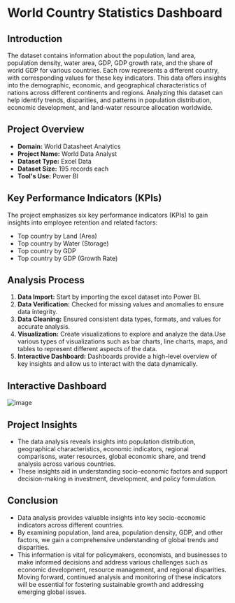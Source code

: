 # World Country Statistics Dashboard

## Introduction
The dataset contains information about the population, land area, population density, water area, GDP, GDP growth rate, and the share of world GDP for various countries. Each row represents a different country, with corresponding values for these key indicators. This data offers insights into the demographic, economic, and geographical characteristics of nations across different continents and regions. Analyzing this dataset can help identify trends, disparities, and patterns in population distribution, economic development, and land-water resource allocation worldwide.

## Project Overview
- **Domain:** World Datasheet Analytics
- **Project Name:** World Data Analyst
- **Dataset Type:** Excel Data
- **Dataset Size:** 195 records each
- **Tool's Use:** Power BI

## Key Performance Indicators (KPIs)
The project emphasizes six key performance indicators (KPIs) to gain insights into employee retention and related factors:

- Top country by Land (Area)
- Top country by Water (Storage)
- Top country by GDP
- Top country by GDP (Growth Rate)


## Analysis Process

1. **Data Import:** Start by importing the excel dataset into Power BI.
1. **Data Verification:** Checked for missing values and anomalies to ensure data integrity.
2. **Data Cleaning:** Ensured consistent data types, formats, and values for accurate analysis.
3. **Visualization:** Create visualizations to explore and analyze the data.Use various types of visualizations such as bar charts, line charts, maps, and tables to represent different aspects of the data.
4. **Interactive Dashboard:** Dashboards provide a high-level overview of key insights and allow us to interact with the data dynamically.

## Interactive Dashboard
![image](https://github.com/Harmanprits/-World-Country-Statistics-Dashboard/assets/142983120/1e27c07f-4f6f-4c6e-9454-32f5cfec3c0e)

## Project Insights

- The data analysis reveals insights into population distribution, geographical characteristics, economic indicators, regional comparisons, water resources, global economic share, and trend analysis across various countries.
- These insights aid in understanding socio-economic factors and support decision-making in investment, development, and policy formulation.

## Conclusion

- Data analysis provides valuable insights into key socio-economic indicators across different countries.
- By examining population, land area, population density, GDP, and other factors, we gain a comprehensive understanding of global trends and disparities.
- This information is vital for policymakers, economists, and businesses to make informed decisions and address various challenges such as economic development, resource management, and regional disparities. Moving forward, continued analysis and monitoring of these indicators will be essential for fostering sustainable growth and addressing emerging global issues.
